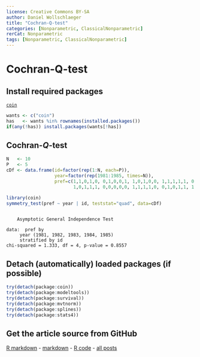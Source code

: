 ```yaml
---
license: Creative Commons BY-SA
author: Daniel Wollschlaeger
title: "Cochran-Q-test"
categories: [Nonparametric, ClassicalNonparametric]
rerCat: Nonparametric
tags: [Nonparametric, ClassicalNonparametric]
---
```


Cochran-Q-test
=========================

Install required packages
-------------------------

[`coin`](http://cran.r-project.org/package=coin)


```r
wants <- c("coin")
has   <- wants %in% rownames(installed.packages())
if(any(!has)) install.packages(wants[!has])
```


Cochran-$Q$-test
-------------------------


```r
N   <- 10
P   <- 5
cDf <- data.frame(id=factor(rep(1:N, each=P)),
                  year=factor(rep(1981:1985, times=N)),
                  pref=c(1,1,0,1,0, 0,1,0,0,1, 1,0,1,0,0, 1,1,1,1,1, 0,1,0,0,0,
                         1,0,1,1,1, 0,0,0,0,0, 1,1,1,1,0, 0,1,0,1,1, 1,0,1,0,0))
```



```r
library(coin)
symmetry_test(pref ~ year | id, teststat="quad", data=cDf)
```

```

	Asymptotic General Independence Test

data:  pref by
	 year (1981, 1982, 1983, 1984, 1985) 
	 stratified by id 
chi-squared = 1.333, df = 4, p-value = 0.8557
```


Detach (automatically) loaded packages (if possible)
-------------------------


```r
try(detach(package:coin))
try(detach(package:modeltools))
try(detach(package:survival))
try(detach(package:mvtnorm))
try(detach(package:splines))
try(detach(package:stats4))
```


Get the article source from GitHub
----------------------------------------------

[R markdown](https://github.com/dwoll/RExRepos/raw/master/Rmd/npCochran.Rmd) - [markdown](https://github.com/dwoll/RExRepos/raw/master/md/npCochran.md) - [R code](https://github.com/dwoll/RExRepos/raw/master/R/npCochran.R) - [all posts](https://github.com/dwoll/RExRepos/)
